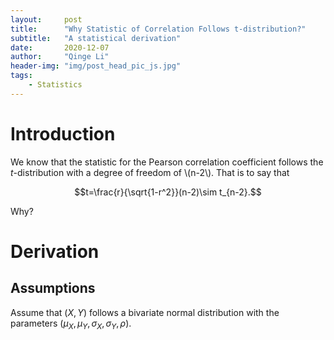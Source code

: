 ```yaml
---
layout:     post
title:      "Why Statistic of Correlation Follows t-distribution?"
subtitle:   "A statistical derivation"
date:       2020-12-07
author:     "Qinge Li"
header-img: "img/post_head_pic_js.jpg"
tags:
    - Statistics
---
```



# Introduction
We know that the statistic for the Pearson correlation coefficient follows the *t*-distribution with a degree of freedom of \\(n-2\\). That is to say that

$$t=\frac{r}{\sqrt{1-r^2}}(n-2)\sim t_{n-2}.$$

Why?

# Derivation
## Assumptions
Assume that $(X, Y)$ follows a bivariate normal distribution with the parameters $(\mu_X, \mu_Y, \sigma_X, \sigma_Y, \rho)$.
